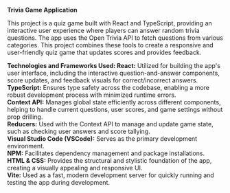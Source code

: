 <b> Trivia Game Application</b> 

This project is a quiz game built with React and TypeScript, providing an interactive user experience where players can answer random trivia questions. The app uses the Open Trivia API to fetch questions from various categories. This project combines these tools to create a responsive and user-friendly quiz game that updates scores and provides feedback. 

<b> Technologies and Frameworks Used: </b>
<b> React:</b> Utilized for building the app's user interface, including the interactive question-and-answer components, score updates, and feedback visuals for correct/incorrect answers. <br />
<b> TypeScript:</b> Ensures type safety across the codebase, enabling a more robust development process with minimized runtime errors. <br />
<b> Context API:</b> Manages global state efficiently across different components, helping to handle current questions, user scores, and game settings without prop drilling. <br /> 
<b> Reducers:</b> Used with the Context API to manage and update game state, such as checking user answers and score tallying. <br />
<b> Visual Studio Code (VSCode):</b> Serves as the primary development environment. <br /> 
<b>NPM:</b> Facilitates dependency management and package installations. <br /> 
<b>HTML & CSS:</b> Provides the structural and stylistic foundation of the app, creating a visually appealing and responsive UI. <br />
<b>Vite:</b> Used as a fast, modern development server for quickly running and testing the app during development. <br /> 







